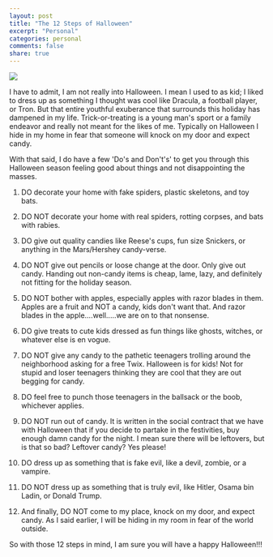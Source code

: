 ```yaml
---
layout: post
title: "The 12 Steps of Halloween"
excerpt: "Personal"
categories: personal
comments: false
share: true
---
```



![](http://ww4.hdnux.com/photos/32/70/40/7047179/3/920x1240.jpg)


I have to admit, I am not really into Halloween. I mean I used to as kid; I liked to dress up as something I thought was cool like Dracula, a football player, or Tron. But that entire youthful exuberance that surrounds this holiday has dampened in my life. Trick-or-treating is a young man's sport or a family endeavor and really not meant for the likes of me. Typically on Halloween I hide in my home in fear that someone will knock on my door and expect candy.

With that said, I do have a few 'Do's and Don't's' to get you through this Halloween season feeling good about things and not disappointing the masses.



1. DO decorate your home with fake spiders, plastic skeletons, and toy bats.

2. DO NOT decorate your home with real spiders, rotting corpses, and bats with rabies.

3. DO give out quality candies like Reese's cups, fun size Snickers, or anything in the Mars/Hershey candy-verse.

4. DO NOT give out pencils or loose change at the door. Only give out candy. Handing out non-candy items is cheap, lame, lazy, and definitely not fitting for the holiday season.

5. DO NOT bother with apples, especially apples with razor blades in them. Apples are a fruit and NOT a candy, kids don't want that. And razor blades in the apple....well.....we are on to that nonsense.

6. DO give treats to cute kids dressed as fun things like ghosts, witches, or whatever else is en vogue.

7. DO NOT give any candy to the pathetic teenagers trolling around the neighborhood asking for a free Twix. Halloween is for kids! Not for stupid and loser teenagers thinking they are cool that they are out begging for candy. 

8. DO feel free to punch those teenagers in the ballsack or the boob, whichever applies.

9. DO NOT run out of candy. It is written in the social contract that we have with Halloween that if you decide to partake in the festivities, buy enough damn candy for the night. I mean sure there will be leftovers, but is that so bad? Leftover candy? Yes please!

10. DO dress up as something that is fake evil, like a devil, zombie, or a vampire.

11. DO NOT dress up as something that is truly evil, like Hitler, Osama bin Ladin, or Donald Trump.

12. And finally, DO NOT come to my place, knock on my door, and expect candy. As I said earlier, I will be hiding in my room in fear of the world outside.



So with those 12 steps in mind, I am sure you will have a happy Halloween!!!

